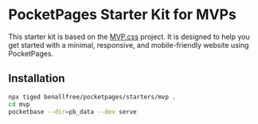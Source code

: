 # PocketPages Starter Kit for MVPs

This starter kit is based on the [MVP.css](https://andybrewer.github.io/mvp/) project. It is designed to help you get started with a minimal, responsive, and mobile-friendly website using PocketPages.

## Installation

```bash
npx tiged benallfree/pocketpages/starters/mvp .
cd mvp
pocketbase --dir=pb_data --dev serve
```

